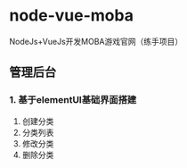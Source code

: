 # node-vue-moba
NodeJs+VueJs开发MOBA游戏官网（练手项目）

## 管理后台

### 1. 基于elementUI基础界面搭建

1. 创建分类
1. 分类列表
1. 修改分类
1. 删除分类
